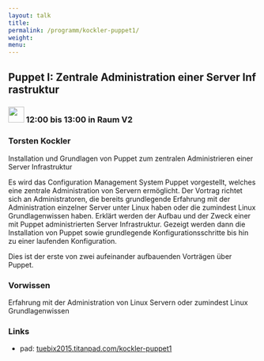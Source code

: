 ```yaml
---
layout: talk
title:
permalink: /programm/kockler-puppet1/
weight: 
menu:
---
```

## Puppet&nbsp;I:&nbsp;Zentrale&nbsp;Administration&nbsp;einer&nbsp;Server&nbsp;Infrastruktur

### <img height = "32" src="../../images/talk.svg"> 12:00 bis 13:00 in Raum V2

### Torsten&nbsp;Kockler

Installation und Grundlagen von Puppet zum zentralen Administrieren einer Server Infrastruktur

Es wird das Configuration Management System Puppet vorgestellt, welches eine zentrale Administration von Servern ermöglicht.
Der Vortrag richtet sich an Administratoren, die bereits grundlegende Erfahrung mit der Administration einzelner Server unter Linux haben oder die zumindest Linux Grundlagenwissen haben.
Erklärt werden der Aufbau und der Zweck einer mit Puppet administrierten Server Infrastruktur.
Gezeigt werden dann die Installation von Puppet sowie grundlegende Konfigurationsschritte bis hin zu einer laufenden Konfiguration.

Dies ist der erste von zwei aufeinander aufbauenden Vorträgen über Puppet.

### Vorwissen

Erfahrung mit der Administration von Linux Servern oder zumindest Linux Grundlagenwissen

### Links

- pad: <a href="https://tuebix2015.titanpad.com/kockler-puppet1" target="_blank">tuebix2015.titanpad.com/kockler-puppet1</a>
